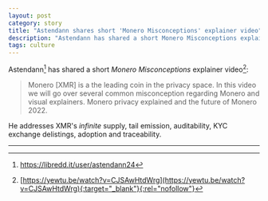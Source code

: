 ```yaml
---
layout: post
category: story
title: "Astendann shares short 'Monero Misconceptions' explainer video"
description: "Astendann has shared a short Monero Misconceptions explainer video."
tags: culture
---
```


Astendann[^1] has shared a short *Monero Misconceptions* explainer video[^2]:

> Monero [XMR] is a the leading coin in the privacy space. In this video we will go over several common misconception regarding Monero and visual explainers. Monero privacy explained and the future of Monero 2022.

He addresses XMR's *infinite* supply, tail emission, auditability, KYC exchange delistings, adoption and traceability. 

---

[^1]: https://libredd.it/user/astendann24
[^2]: [https://yewtu.be/watch?v=CJSAwHtdWrg](https://yewtu.be/watch?v=CJSAwHtdWrg){:target="_blank"}{:rel="nofollow"}
